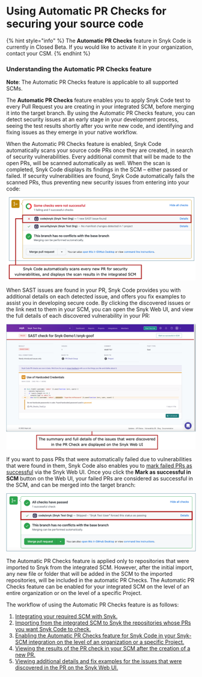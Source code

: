 # Using Automatic PR Checks for securing your source code

{% hint style="info" %}
The **Automatic PR Checks** feature in Snyk Code is currently in Closed Beta. If you would like to activate it in your organization, contact your CSM.
{% endhint %}

### Understanding the Automatic PR Checks feature

**Note**: The Automatic PR Checks feature is applicable to all supported SCMs.

The **Automatic PR Checks** feature enables you to apply Snyk Code test to every Pull Request you are creating in your integrated SCM, before merging it into the target branch. By using the Automatic PR Checks feature, you can detect security issues at an early stage in your development process, seeing the test results shortly after you write new code, and identifying and fixing issues as they emerge in your native workflow.

When the Automatic PR Checks feature is enabled, Snyk Code automatically scans your source code PRs once they are created, in search of security vulnerabilities. Every additional commit that will be made to the open PRs, will be scanned automatically as well. When the scan is completed, Snyk Code displays its findings in the SCM – either passed or failed. If security vulnerabilities are found, Snyk Code automatically fails the scanned PRs, thus preventing new security issues from entering into your code:

![](<../../../.gitbook/assets/Snyk Code - PR Checks - GitHub - Some Checks Failed - Intro.png>)

When SAST issues are found in your PR, Snyk Code provides you with additional details on each detected issue, and offers you fix examples to assist you in developing secure code. By clicking the discovered issues or the link next to them in your SCM, you can open the Snyk Web UI, and view the full details of each discovered vulnerability in your PR:

![](<../../../.gitbook/assets/Snyk Code - PR Checks - Web UI - Intro (1).png>)

If you want to pass PRs that were automatically failed due to vulnerabilities that were found in them, Snyk Code also enables you to [mark failed PRs as successful](viewing-and-working-with-the-pr-check-results-on-the-snyk-web-ui.md#\_ref105582006) via the Snyk Web UI. Once you click the **Mark as successful in SCM** button on the Web UI, your failed PRs are considered as successful in the SCM, and can be merged into the target branch:

![](<../../../.gitbook/assets/Snyk Code - PR Checks - Mark as successful - On GitHub (1).png>)

The Automatic PR Checks feature is applied only to repositories that were imported to Snyk from the integrated SCM. However, after the initial import, any new file or folder that will be added in the SCM to the imported repositories, will be included in the automatic PR Checks. The Automatic PR Checks feature can be enabled for your integrated SCM on the level of an entire organization or on the level of a specific Project.

The workflow of using the Automatic PR Checks feature is as follows:

1. [Integrating your required SCM with Snyk.](../getting-started-with-snyk-code/activating-snyk-code-using-the-web-ui/step-2-integrating-your-source-control-system-with-snyk-code.md)
2. [Importing from the integrated SCM to Snyk the repositories whose PRs you want Snyk Code to check.](../getting-started-with-snyk-code/activating-snyk-code-using-the-web-ui/step-3-importing-repositories-to-snyk-for-the-snyk-code-testing/)
3. [Enabling the Automatic PR Checks feature for Snyk Code in your Snyk-SCM integration on the level of an organization or a specific Project.](enabling-the-automatic-pr-checks.md)
4. [Viewing the results of the PR check in your SCM after the creation of a new PR.](viewing-the-pr-checks-in-your-scm.md)
5. [Viewing additional details and fix examples for the issues that were discovered in the PR on the Snyk Web UI.](viewing-and-working-with-the-pr-check-results-on-the-snyk-web-ui.md)
